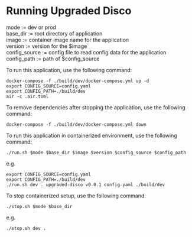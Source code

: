 # Running Upgraded Disco

mode := dev or prod</br>
base_dir := root directory of application</br>
image := container image name for the application</br>
version := version for the $image</br>
config_source := config file to read config data for the application</br>
config_path := path of $config_source</br>

To run this application, use the following command:

```shell
docker-compose -f ./build/dev/docker-compose.yml up -d
export CONFIG_SOURCE=config.yaml
export CONFIG_PATH=./build/dev
air -c .air.toml
```

To remove dependencies after stopping the application, use the following command:

```shell
docker-compose -f ./build/dev/docker-compose.yml down
```

To run this application in containerized environment, use the following command:

```shell
./run.sh $mode $base_dir $image $version $config_source $config_path
```

e.g.

```shell
export CONFIG_SOURCE=config.yaml
export CONFIG_PATH=./build/dev
./run.sh dev . upgraded-disco v0.0.1 config.yaml ./build/dev
```

To stop containerized setup, use the following command:

```shell
./stop.sh $mode $base_dir 
```

e.g.

```shell
./stop.sh dev .
```
